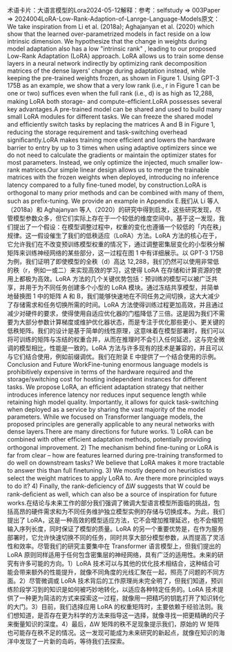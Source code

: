

术语卡片：大语言模型的Lora2024-05-12解释：参考：selfstudy => 003Paper => 2024004LoRA-Low-Rank-Adaption-of-Lanrge-Language-Models原文：We take inspiration from Li et al. (2018a); Aghajanyan et al. (2020) which show that the learned over-parametrized models in fact reside on a low intrinsic dimension. We hypothesize that the change in weights during model adaptation also has a low "intrinsic rank" , leading to our proposed Low-Rank Adaptation (LoRA) approach. LoRA allows us to train some dense layers in a neural network indirectly by optimizing rank decomposition matrices of the dense layers' change during adaptation instead, while keeping the pre-trained weights frozen, as shown in Figure 1. Using GPT-3 175B as an example, we show that a very low rank (i.e., r in Figure 1 can be one or two) sufﬁces even when the full rank (i.e., d) is as high as 12,288, making LoRA both storage- and compute-efﬁcient.LoRA possesses several key advantages.A pre-trained model can be shared and used to build many small LoRA modules for different tasks. We can freeze the shared model and efﬁciently switch tasks by replacing the matrices A and B in Figure 1, reducing the storage requirement and task-switching overhead signiﬁcantly.LoRA makes training more efﬁcient and lowers the hardware barrier to entry by up to 3 times when using adaptive optimizers since we do not need to calculate the gradients or maintain the optimizer states for most parameters. Instead, we only optimize the injected, much smaller low-rank matrices.Our simple linear design allows us to merge the trainable matrices with the frozen weights when deployed, introducing no inference latency compared to a fully ﬁne-tuned model, by construction.LoRA is orthogonal to many prior methods and can be combined with many of them, such as preﬁx-tuning. We provide an example in Appendix E.我们从 Li 等人（2018a）和 Aghajanyan 等人（2020）的研究中得到启发，这些研究发现，尽管模型参数众多，但它们实际上存在于一个较低的维度空间中。基于这一发现，我们提出了一个假设：在模型调整过程中，权重的变化也遵循一个较低的「内在秩」规律。这一假设催生了我们的低秩适应（LoRA）方法。LoRA 方法的核心在于，它允许我们在不改变预训练模型权重的情况下，通过调整密集层变化的小型秩分解矩阵来训练神经网络的某些部分，这一过程在图 1 中有详细展示。以 GPT-3 175B 为例，我们证明了即使模型的全秩（d）高达 12,288，我们仍然可以使用非常低的秩（r，例如一或二）来实现高效的学习，这使得 LoRA 在存储和计算资源的使用上都极为高效。LoRA 方法的几个关键优势包括：预训练的模型可以被广泛共享，并用于为不同任务创建多个小型的 LoRA 模块。通过冻结共享模型，并简单地替换图 1 中的矩阵 A 和 B，我们能够快速地在不同任务之间切换，这大大减少了存储需求和任务切换所需的时间。LoRA 方法使得训练过程更加高效，并且通过减少对硬件的要求，使得使用自适应优化器的门槛降低了三倍。这是因为我们不需要为大部分参数计算梯度或维护优化器状态，而是专注于优化那些更小、更关键的低秩矩阵。我们的设计是基于简单的线性原理，这意味着在模型部署时，我们可以将可训练的矩阵与冻结的权重合并，从而在推理时不会引入任何延迟，这与完全微调的模型相比，性能是一致的。LoRA 方法与许多现有的技术是兼容的，并且可以与它们结合使用，例如前缀调优。我们在附录 E 中提供了一个结合使用的示例。Conclusion and Future WorkFine-tuning enormous language models is prohibitively expensive in terms of the hardware required and the storage/switching cost for hosting independent instances for different tasks. We propose LoRA, an efﬁcient adaptation strategy that neither introduces inference latency nor reduces input sequence length while retaining high model quality. Importantly, it allows for quick task-switching when deployed as a service by sharing the vast majority of the model parameters. While we focused on Transformer language models, the proposed principles are generally applicable to any neural networks with dense layers.There are many directions for future works. 1) LoRA can be combined with other efﬁcient adaptation methods, potentially providing orthogonal improvement. 2) The mechanism behind ﬁne-tuning or LoRA is far from clear – how are features learned during pre-training transformed to do well on downstream tasks? We believe that LoRA makes it more tractable to answer this than full ﬁnetuning. 3) We mostly depend on heuristics to select the weight matrices to apply LoRA to. Are there more principled ways to do it? 4) Finally, the rank-deﬁciency of ∆W suggests that W could be rank-deﬁcient as well, which can also be a source of inspiration for future works.在结论与未来工作的部分我们强调了微调大型语言模型所面临的挑战，包括高昂的硬件需求和为不同任务维护独立模型实例的存储与切换成本。为此，我们提出了 LoRA，这是一种高效的模型适应方法，它不会增加推理延迟，也不会缩短输入序列长度，同时保证了模型的质量。LoRA 的另一个重要优势是，在作为服务部署时，它允许快速切换不同的任务，同时共享大部分模型参数，从而提高了灵活性和效率。尽管我们的研究主要集中在 Transformer 语言模型上，但我们提出的 LoRA 原则同样适用于任何包含密集层的神经网络，具有广泛的适用性。未来的研究有许多可能的方向。1）LoRA 技术可以与其他的优化技术相结合，这种结合可能会带来额外的性能提升，就像不同角度的光线汇聚在一起，照亮了问题的不同方面。2）尽管微调或 LoRA 技术背后的工作原理尚未完全明了，但我们知道，预训练阶段学习到的知识是如何被巧妙地转化，以适应各种特定任务的。LoRA 技术提供了一种更为简洁的方式来探索这一过程，就像用一把精巧的钥匙打开了知识转化的大门。3）目前，我们选择应用 LoRA 的权重矩阵时，主要依赖于经验法则。我们想知道，是否存在更为科学的方法来指导这一选择，就像寻找一把更精确的尺子来衡量知识的深度。4）最后，∆W 矩阵的秩不足现象提示我们，原始的 W 矩阵也可能存在秩不足的情况。这一发现可能成为未来研究的新起点，就像在知识的海洋中发现了一片新的岛屿，等待我们去探索。